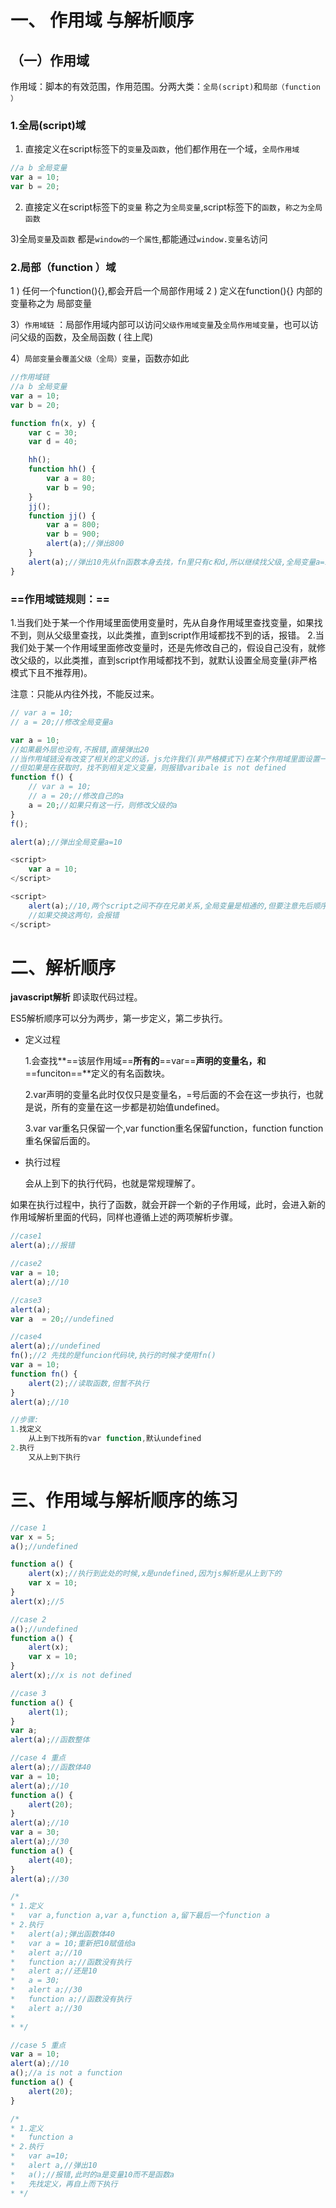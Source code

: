 # 一、 作用域 与解析顺序 

## （一）作用域

作用域：脚本的有效范围，作用范围。分两大类：`全局(script)`和`局部（function ）`

### 1.全局(script)域

1) 直接定义在script标签下的`变量`及`函数`，他们都作用在一个域，`全局作用域`

```javascript
//a b 全局变量
var a = 10;
var b = 20;
```

2) 直接定义在script标签下的`变量` 称之为`全局变量`,script标签下的`函数`，`称之为全局函数`

3)全局`变量`及`函数` 都是`window的一个属性`,都能通过`window.变量名`访问

### 2.局部（function ）域

1 ) 任何一个function(){},都会开启一个局部作用域
2 ) 定义在function(){} 内部的变量称之为 局部变量

3）`作用域链` ：局部作用域内部可以访问`父级作用域变量`及`全局作用域变量`，也可以访问父级的函数，及全局函数 ( 往上爬)

4）`局部变量会覆盖父级（全局）变量`，函数亦如此

```javascript
//作用域链
//a b 全局变量
var a = 10;
var b = 20;

function fn(x, y) {
    var c = 30;
    var d = 40;

    hh();
    function hh() {
        var a = 80;
        var b = 90;
    }
    jj();
    function jj() {
        var a = 800;
        var b = 900;
        alert(a);//弹出800
    }
    alert(a);//弹出10先从fn函数本身去找，fn里只有c和d,所以继续找父级,全局变量a=10
}
```

### **==作用域链规则：==**

1.当我们处于某一个作用域里面使用变量时，先从自身作用域里查找变量，如果找不到，则从父级里查找，以此类推，直到script作用域都找不到的话，报错。
2.当我们处于某一个作用域里面修改变量时，还是先修改自己的，假设自己没有，就修改父级的，以此类推，直到script作用域都找不到，就默认设置全局变量(非严格模式下且不推荐用)。

注意：只能从内往外找，不能反过来。

```javascript
// var a = 10;
// a = 20;//修改全局变量a

var a = 10;
//如果最外层也没有,不报错,直接弹出20
//当作用域链没有改变了相关的定义的话，js允许我们(非严格模式下)在某个作用域里面设置一个全局变量
//但如果是在获取时，找不到相关定义变量，则报错varibale is not defined
function f() {
    // var a = 10;
    // a = 20;//修改自己的a
    a = 20;//如果只有这一行，则修改父级的a
}
f();

alert(a);//弹出全局变量a=10
```

```javascript
<script>
	var a = 10;
</script>

<script>
    alert(a);//10,两个script之间不存在兄弟关系,全局变量是相通的,但要注意先后顺序
	//如果交换这两句，会报错
</script>
```

# 二、解析顺序

**javascript解析** 即读取代码过程。

ES5解析顺序可以分为两步，第一步定义，第二步执行。

- 定义过程

  1.会查找**==该层作用域==**所有的**==var==**声明的变量名，和**==funciton==**定义的有名函数块。

  2.var声明的变量名此时仅仅只是变量名，=号后面的不会在这一步执行，也就是说，所有的变量在这一步都是初始值undefined。

  3.var var重名只保留一个,var function重名保留function，function function重名保留后面的。

- 执行过程

  会从上到下的执行代码，也就是常规理解了。

如果在执行过程中，执行了函数，就会开辟一个新的子作用域，此时，会进入新的作用域解析里面的代码，同样也遵循上述的两项解析步骤。

```javascript
//case1
alert(a);//报错

//case2
var a = 10;
alert(a);//10

//case3
alert(a);
var a  = 20;//undefined

//case4
alert(a);//undefined
fn();//2 先找的是funcion代码块,执行的时候才使用fn()
var a = 10;
function fn() {
	alert(2);//读取函数,但暂不执行
}
alert(a);//10

//步骤:
1.找定义
	从上到下找所有的var function,默认undefined
2.执行
	又从上到下执行
```

# 三、作用域与解析顺序的练习

```javascript
//case 1
var x = 5;
a();//undefined

function a() {
    alert(x);//执行到此处的时候,x是undefined,因为js解析是从上到下的
    var x = 10;
}
alert(x);//5
```

```javascript
//case 2
a();//undefined
function a() {
    alert(x);
    var x = 10;
}
alert(x);//x is not defined
```

```javascript
//case 3
function a() {
    alert(1);
}
var a;
alert(a);//函数整体
```

```javascript
//case 4 重点
alert(a);//函数体40
var a = 10;
alert(a);//10
function a() {
    alert(20);
}
alert(a);//10
var a = 30;
alert(a);//30
function a() {
    alert(40);
}
alert(a);//30

/*
* 1.定义
*   var a,function a,var a,function a,留下最后一个function a
* 2.执行
*   alert(a);弹出函数体40
*   var a = 10;重新把10赋值给a
*   alert a;//10
*   function a;//函数没有执行
*   alert a;//还是10
*   a = 30;
*   alert a;//30
*   function a;//函数没有执行
*   alert a;//30
*
* */
```

```javascript
//case 5 重点
var a = 10;
alert(a);//10
a();//a is not a function
function a() {
    alert(20);
}

/*
* 1.定义
*   function a
* 2.执行
*   var a=10;
*   alert a,//弹出10
*   a();//报错,此时的a是变量10而不是函数a
*   先找定义，再自上而下执行
* */
```


